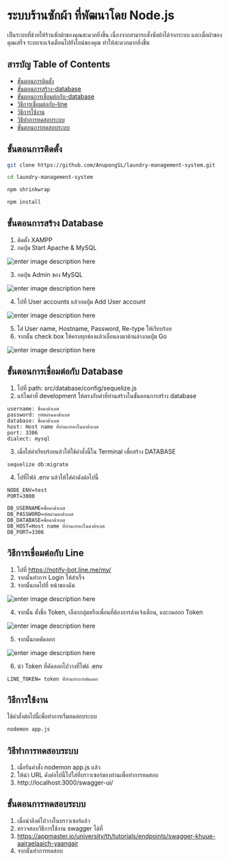 # ระบบร้านซักผ้า ที่พัฒนาโดย Node.js

เป็นระบบที่ช่วยให้ร้านซักผ้าของคุณสะดวกยิ่งขึ้น เนื่องจากสามารถสั่งซักผ้าได้จากระบบ และเมื่อผ้าของคุณเสร็จ ระบบจะแจ้งเตือนไปยังไลน์ของคุณ ทำให้สะดวกมากยิ่งขึ้น


## สารบัญ Table of Contents

- [ขั้นตอนการติดตั้ง](#%E0%B8%82%E0%B8%B1%E0%B9%89%E0%B8%99%E0%B8%95%E0%B8%AD%E0%B8%99%E0%B8%81%E0%B8%B2%E0%B8%A3%E0%B8%95%E0%B8%B4%E0%B8%94%E0%B8%95%E0%B8%B1%E0%B9%89%E0%B8%87)
- [ขั้นตอนการสร้าง-database](#%E0%B8%82%E0%B8%B1%E0%B9%89%E0%B8%99%E0%B8%95%E0%B8%AD%E0%B8%99%E0%B8%81%E0%B8%B2%E0%B8%A3%E0%B8%AA%E0%B8%A3%E0%B9%89%E0%B8%B2%E0%B8%87-database)
- [ขั้นตอนการเชื่อมต่อกับ-database](#%E0%B8%82%E0%B8%B1%E0%B9%89%E0%B8%99%E0%B8%95%E0%B8%AD%E0%B8%99%E0%B8%81%E0%B8%B2%E0%B8%A3%E0%B9%80%E0%B8%8A%E0%B8%B7%E0%B9%88%E0%B8%AD%E0%B8%A1%E0%B8%95%E0%B9%88%E0%B8%AD%E0%B8%81%E0%B8%B1%E0%B8%9A-database)
- [วิธีการเชื่อมต่อกับ-line](%E0%B8%A7%E0%B8%B4%E0%B8%98%E0%B8%B5%E0%B8%81%E0%B8%B2%E0%B8%A3%E0%B9%80%E0%B8%8A%E0%B8%B7%E0%B9%88%E0%B8%AD%E0%B8%A1%E0%B8%95%E0%B9%88%E0%B8%AD%E0%B8%81%E0%B8%B1%E0%B8%9A-line)
- [วิธีการใช้งาน](#%E0%B8%A7%E0%B8%B4%E0%B8%98%E0%B8%B5%E0%B8%81%E0%B8%B2%E0%B8%A3%E0%B9%83%E0%B8%8A%E0%B9%89%E0%B8%87%E0%B8%B2%E0%B8%99)
- [วิธีทำการทดสอบระบบ](#%E0%B8%A7%E0%B8%B4%E0%B8%98%E0%B8%B5%E0%B8%97%E0%B8%B3%E0%B8%81%E0%B8%B2%E0%B8%A3%E0%B8%97%E0%B8%94%E0%B8%AA%E0%B8%AD%E0%B8%9A%E0%B8%A3%E0%B8%B0%E0%B8%9A%E0%B8%9A)
- [ขั้นตอนการทดสอบระบบ](#%E0%B8%82%E0%B8%B1%E0%B9%89%E0%B8%99%E0%B8%95%E0%B8%AD%E0%B8%99%E0%B8%81%E0%B8%B2%E0%B8%A3%E0%B8%97%E0%B8%94%E0%B8%AA%E0%B8%AD%E0%B8%9A%E0%B8%A3%E0%B8%B0%E0%B8%9A%E0%B8%9A)



## ขั้นตอนการติดตั้ง
``` bash
git clone https://github.com/AnupongSL/laundry-management-system.git

cd laundry-management-system

npm shrinkwrap

npm install

```
## ขั้นตอนการสร้าง Database

1. ติดตั้ง XAMPP
2. กดปุ่ม Start Apache & MySQL

![enter image description here](https://static.filehorse.com/screenshots/developer-tools/xampp-screenshot-01.png)

3. กดปุ่น Admin ของ MySQL

![enter image description here](https://people.utm.my/shaharil/files/2020/03/Capture-2-5.jpg)

4. ไปที่ User accounts แล้วกดปุ่ม Add User account

![enter image description here](https://www.linuxshelltips.com/wp-content/uploads/2021/09/MySQL-User-Accounts.png)


5. ใส่ User name, Hostname, Password, Re-type ให้เรียบร้อย
6. จากนั้น check box ให้ครบทุกช่องแล้วเลื่อนลงมาด้านล่างกดปุ่ม Go

![enter image description here](https://www.cs.virginia.edu/~up3f/cs4640/images/db-setup/phpmyadmin-create-user.png)
## ขั้นตอนการเชื่อมต่อกับ Database

1. ไปที่ path: src/database/config/sequelize.js
2. แก้ไขค่าที่ development ให้ตรงกับค่าที่ท่านสร้างในขั้นตอนการสร้าง database
```
username: ชื่อดาต้าเบส
password: รหัสผ่านดาต้าเบส
database: ชื่อดาต้าเบส
host: Host name ที่ท่านกรอกในดาต้าเบส
port: 3306
dialect: mysql
```

3. เมื่อใส่ค่าเรียบร้อยแล้วให้ใช้คำสั่งนี้ใน Terminal เพื่อสร้าง DATABASE
```
sequelize db:migrate
```
4. ไปที่ไฟล์ .env แล้วให้ใส่ค่าดังต่อไปนี้
```
NODE_ENV=test
PORT=3000

DB_USERNAME=ชื่อดาต้าเบส
DB_PASSWORD=หัสผ่านดาต้าเบส
DB_DATABASE=ชื่อดาต้าเบส
DB_HOST=Host name ที่ท่านกรอกในดาต้าเบส
DB_PORT=3306
```

## วิธีการเชื่อมต่อกับ Line
1. ไปที่ https://notify-bot.line.me/my/
2. จากนั้นทำการ Login ให้สำเร็จ
3. จากนั้นกดไปที่ หน้าของฉัน

![enter image description here](https://gcms.in.th/datas/users/www/image/1498228150.png)

4. จากนั้น ตั้งชื่อ Token, เลือกกลุ่มหรือเพื่อนที่ต้องการส่งแจ้งเตือน, และกดออก Token

![enter image description here](https://www.makewebeasy.com/blog/wp-content/uploads/2017/11/%E0%B8%A0%E0%B8%B2%E0%B8%9E%E0%B8%9B%E0%B8%A3%E0%B8%B0%E0%B8%81%E0%B8%AD%E0%B8%9A%E0%B8%9A%E0%B8%97%E0%B8%84%E0%B8%A7%E0%B8%B2%E0%B8%A12.jpg)

5. จากนั้นกดคัดลอก

![enter image description here](https://www.makewebeasy.com/blog/wp-content/uploads/2017/11/%E0%B8%A0%E0%B8%B2%E0%B8%9E%E0%B8%9B%E0%B8%A3%E0%B8%B0%E0%B8%81%E0%B8%AD%E0%B8%9A%E0%B8%9A%E0%B8%97%E0%B8%84%E0%B8%A7%E0%B8%B2%E0%B8%A13_Edit.jpg)

6. นำ Token ที่คัดลอกไปวางที่ไฟล์ .env
```
LINE_TOKEN= token ที่ท่านทำการคัดลอก
```


## วิธีการใช้งาน
ใช้คำสั่งต่อไปนี้เพื่อทำการเริ่มทดสอบระบบ
```bash
nodemon app.js
```

## วิธีทำการทดสอบระบบ
1. เมื่อรันคำสั่ง nodemon app.js แล้ว
2. ให้นำ URL ดังต่อไปนี้ไปใส่ที่บราวเซอร์ของท่านเพื่อทำการทดสอบ
3. http://localhost:3000/swagger-ui/

## ขั้นตอนการทดสอบระบบ

1. เมื่อนำลิงค์ไปวางในบราวเซอร์แล้ว
2. ตรวจสอบวิธีการใช้งาน swagger ได้ที่
3. https://appmaster.io/university/th/tutorials/endpoints/swagger-khuue-aairaelaaich-yaangair
4. จากนั้นทำการทดสอบ
